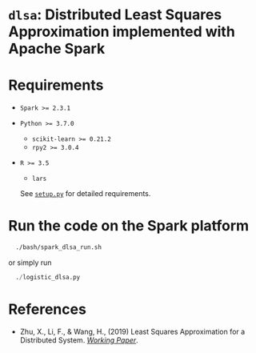 # `dlsa`: Distributed Least Squares Approximation implemented with Apache Spark

# Requirements

- `Spark >= 2.3.1`
- `Python >= 3.7.0`
  - `scikit-learn >= 0.21.2`
  - `rpy2 >= 3.0.4`

- `R >= 3.5`
  - `lars`

  See [`setup.py`](setup.py) for detailed requirements.

# Run the code on the Spark platform
```sh
  ./bash/spark_dlsa_run.sh
 ```
 or simply run

 ```py
   ./logistic_dlsa.py
 ```

# References

- Zhu, X., Li, F., & Wang, H., (2019) Least Squares Approximation for a Distributed System. [_Working Paper_](https://arxiv.org/abs/1908.04904).
